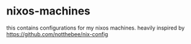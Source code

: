 # nixos-machines
this contains configurations for my nixos machines.
heavily inspired by https://github.com/notthebee/nix-config
